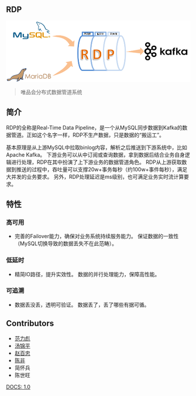 

## RDP

![logo](docs/rdp-logo.png)

> 唯品会分布式数据管道系统

## 简介

RDP的全称是Real-Time Data Pipeline，是一个从MySQL同步数据到Kafka的数据管道。正如这个名字一样，RDP不生产数据，只是数据的“搬运工”。

基本原理是从上游MySQL中拉取binlog内容，解析之后推送到下游系统中，比如Apache Kafka。 下游业务可以从中订阅或查询数据，拿到数据后结合业务自身逻辑进行处理，RDP在其中扮演了上下游业务的数据管道角色。 RDP从上游获取数据到推送的过程中，吞吐量可以支撑20w+事务每秒（约100w+事件每秒），满足大并发的业务要求。 另外，RDP处理延迟是ms级别，也可满足业务实时流计算要求。

## 特性

### 高可用
* 完善的Failover能力，确保对业务系统持续服务能力。 保证数据的一致性（MySQL切换导致的数据丢失不在此范畴）。

### 低延时
* 精简IO路径，提升实效性。 数据的并行处理能力，保障高性能。

### 可追溯
* 数据丢没丢，透明可验证。 数据丢了，丢了哪些有据可循。

## Contributors

* [范力彪](https://github.com/libiaofan)
* [汤锦平](https://github.com/tom-tangjp)
* [赵百忠](https://github.com/firnsan)
* [陈非](https://github.com/flike)
* 简怀兵
* 陈世旺

[DOCS:  1.0](../../blob/master/docs/_sidebar.md)

